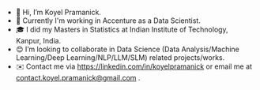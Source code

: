 - 👋 Hi, I’m Koyel Pramanick.
- 🏢 Currently I'm working in Accenture as a Data Scientist.
- 🎓 I did my Masters in Statistics at Indian Institute of Technology, Kanpur, India.
- 😊 I’m looking to collaborate in Data Science (Data Analysis/Machine Learning/Deep Learning/NLP/LLM/SLM) related projects/works.
- ✉️ Contact me via https://linkedin.com/in/koyelpramanick or email me at contact.koyel.pramanick@gmail.com .

<!---
Koyel1234/Koyel1234 is a ✨ special ✨ repository because its `README.md` (this file) appears on your GitHub profile.
You can click the Preview link to take a look at your changes.
--->
